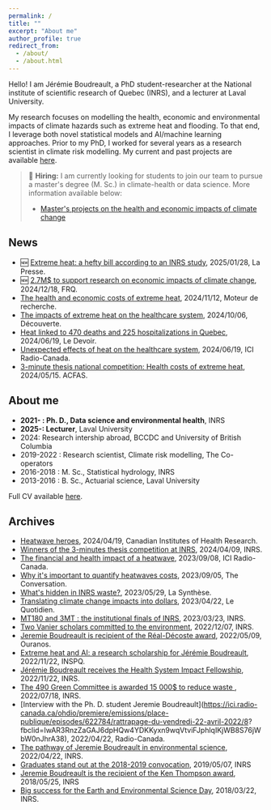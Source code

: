 ```yaml
---
permalink: /
title: ""
excerpt: "About me"
author_profile: true
redirect_from: 
  - /about/
  - /about.html
---
```


Hello! I am Jérémie Boudreault, a PhD student-researcher at the National institute of scientific research of Quebec (INRS), and a lecturer at Laval University.

My research focuses on modelling the health, economic and environmental impacts of climate hazards such as extreme heat and flooding. To that end, I leverage both novel statistical models and AI/machine learning approaches. Prior to my PhD, I worked for several years as a research scientist in climate risk modelling. My current and past projects are available [here](https://jeremieboudreault.github.io/projects/). 

> 🚨 **Hiring:**  I am currently looking for students to join our team to pursue a master's degree (M. Sc.) in climate-health or data science. More information available below:
> - [Master's projects on the health and economic impacts of climate change](https://inrs.ca/les-etudes/projets-de-maitrise-et-de-doctorat/repertoire-des-projets-etudes/impacts-sanitaires-et-economiques-des-aleas-climatiques-au-quebec/)

 
News
----------


* 🆕 [Extreme heat: a hefty bill according to an INRS study](https://www.lapresse.ca/actualites/sante/2025-01-28/chaleur-extreme/une-facture-salee-a-venir-pour-le-reseau-de-la-sante-previent-une-etude-de-l-inrs.php), 2025/01/28, La Presse.
* 🆕 [2.7M$ to support research on economic impacts of climate change](https://frq.gouv.qc.ca/plus-de-27-m-pour-soutenir-la-recherche-portant-sur-les-impacts-economiques-des-changements-climatiques/), 2024/12/18, FRQ.
* [The health and economic costs of extreme heat](https://ici.radio-canada.ca/ohdio/premiere/emissions/moteur-de-recherche/segments/rattrapage/1910988/comment-calculer-couts-sanitaires-et-economiques-vagues-chaleur), 2024/11/12, Moteur de recherche.
* [The impacts of extreme heat on the healthcare system](https://ici.radio-canada.ca/tele/decouverte/site/segments/reportage/1872309/changements-climatiques-chaleur-sante-soins), 2024/10/06, Découverte.
* [Heat linked to 470 deaths and 225 hospitalizations in Quebec](https://www.ledevoir.com/societe/815114/chaleur-cause-470-deces-225-hospitalisations-chaque-ete-quebec), 2024/06/19, Le Devoir.
* [Unexpected effects of heat on the healthcare system](https://ici.radio-canada.ca/ohdio/premiere/emissions/le-15-18/segments/rattrapage/1787107/effets-insoupconnes-chaleur-extreme-sur-systeme-sante-au-quebec), 2024/06/19, ICI Radio-Canada.
* [3-minute thesis national competition: Health costs of extreme heat](https://www.youtube.com/watch?v=yQVabpSwwXc&list=PL9zimENn6GXcVy4IVrhc-_uFSxBOzQ1gH&index=16), 2024/05/15. ACFAS.



About me
----------

* **2021- : Ph. D., Data science and environmental health**, INRS
* **2025-: Lecturer**, Laval University
* 2024: Research intership abroad, BCCDC and University of British Columbia
* 2019-2022 : Research scientist, Climate risk modelling, The Co-operators
* 2016-2018 : M. Sc., Statistical hydrology, INRS
* 2013-2016 : B. Sc., Actuarial science, Laval University

Full CV available [here](https://jeremieboudreault.github.io/cv/).


Archives
----------

* [Heatwave heroes](https://cihr-irsc.gc.ca/e/53886.html), 2024/04/19, Canadian Institutes of Health Research.
* [Winners of the 3-minutes thesis competition at INRS](https://inrs.ca/actualites/ma-these-en-180-secondes-et-three-minute-thesis-devoilement-des-laureats-de-linrs/), 2024/04/09, INRS.
* [The financial  and health impact of a heatwave](https://ici.radio-canada.ca/ohdio/premiere/emissions/cest-jamais-pareil/episodes/750162/rattrapage-vendredi-8-septembre-2023/4), 2023/09/08, ICI Radio-Canada.
* [Why it's important to quantify heatwaves costs](https://theconversation.com/les-canicules-engendrent-des-couts-voici-pourquoi-il-est-important-de-les-quantifier-207749), 2023/09/05, The Conversation.
* [What's hidden in INRS waste?](https://www.lasyntheseinrs.com/post/hors-s%C3%A9rie-qu-est-ce-qui-se-cache-dans-les-poubelles-de-l-inrs), 2023/05/29, La Synthèse.
* [Translating climate change impacts into dollars](https://www.lequotidien.com/actualites/actualites-locales/2023/04/22/traduire-les-impacts-des-changements-climatiques-en-dollars-QCJ3ALYXO5A5RF7AR3L57NFAMU/), 2023/04/22, Le Quotidien. 
* [MT180 and 3MT : the institutional finals of INRS](https://inrs.ca/actualites/mt180-et-3mt-les-finales-institutionnelles-de-linrs/), 2023/03/23, INRS.
* [Two Vanier scholars committed to the environment](https://inrs.ca/actualites/linrs-fait-bonne-figure-a-la-remise-des-bourses-vanier2022/), 2022/12/07, INRS.
* [Jeremie Boudreault is recipient of the Réal-Décoste award](https://www.ouranos.ca/felicitations-au-recipiendaire-du-prix-real-decoste-2022/), 2022/05/09, Ouranos.
* [Extreme heat and AI: a research scholarship for Jérémie Boudreault](https://www.inspq.qc.ca/nouvelles/chaleur-extreme-intelligence-artificielle-bourse-recherche-jeremie-boudreault), 2022/11/22, INSPQ.
* [Jérémie Boudreault receives the Health System Impact Fellowship](https://inrs.ca/actualites/le-doctorant-jeremie-boudreault-recoit-la-bourse-dimpact-sur-le-systeme-de-sante-des-irsc/), 2022/11/22, INRS.
* [The 490 Green Committee is awarded 15 000$ to reduce waste ](https://inrs.ca/actualites/un-avenir-vert-ancre-dans-sa-communaute/), 2022/07/18, INRS.
* [Interview with the Ph. D. student Jeremie Boudreault](https://ici.radio-canada.ca/ohdio/premiere/emissions/place-publique/episodes/622784/rattrapage-du-vendredi-22-avril-2022/8?
fbclid=IwAR3RnzZaGAJ6dpHQw4YDKKyxn9wqVtviFJphlqIKjWB8S76jWbW0nJhrA38), 2022/04/22, Radio-Canada.
* [The pathway of Jeremie Boudreault in environmental science](https://inrs.ca/actualites/ma-recherche-en-serie-la-passion-pour-lenvironnement-de-jeremie-boudreault-de-la-maitrise-au-doctorat/), 2022/04/22, INRS.
* [Graduates stand out at the 2018-2019 convocation](https://inrs.ca/actualites/des-diplomees-se-distinguent-a-la-collation-des-grades-2018-2019/), 2019/05/07, INRS
* [Jeremie Boudreault is the recipient of the Ken Thompson award](https://inrs.ca/actualites/jeremie-boudreault-est-recipiendaire-de-la-bourse-ken-thompson-de-lacrh/), 2018/05/25, INRS
* [Big success for the Earth and Environmental Science Day](https://inrs.ca/actualites/franc-succes-pour-la-journee-des-sciences-de-la-terre-et-de-lenvironnement/), 2018/03/22, INRS.